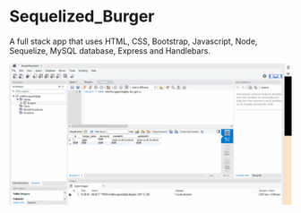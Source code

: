 # Sequelized_Burger
A full stack app that uses HTML, CSS, Bootstrap, Javascript, Node, Sequelize, MySQL database, Express and Handlebars.


<img src="./public/assets/images/burgersequelized.gif">